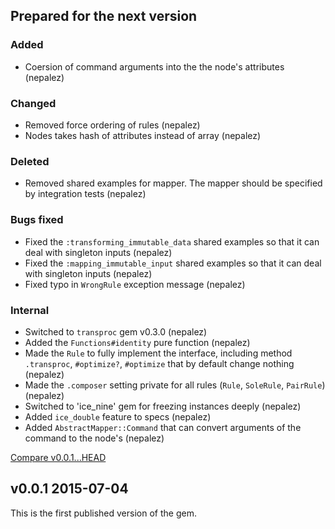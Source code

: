 ## Prepared for the next version

### Added

* Coersion of command arguments into the the node's attributes (nepalez)

### Changed

* Removed force ordering of rules (nepalez)
* Nodes takes hash of attributes instead of array (nepalez)

### Deleted

* Removed shared examples for mapper. The mapper should be specified by integration tests (nepalez)

### Bugs fixed

* Fixed the `:transforming_immutable_data` shared examples so that it can deal with singleton inputs (nepalez)
* Fixed the `:mapping_immutable_input` shared examples so that it can deal with singleton inputs (nepalez)
* Fixed typo in `WrongRule` exception message (nepalez)

### Internal

* Switched to `transproc` gem v0.3.0 (nepalez)
* Added the `Functions#identity` pure function (nepalez)
* Made the `Rule` to fully implement the interface, including method `.transproc`, `#optimize?`, `#optimize` that by default change nothing (nepalez)
* Made the `.composer` setting private for all rules (`Rule`, `SoleRule`, `PairRule`) (nepalez)
* Switched to 'ice_nine' gem for freezing instances deeply (nepalez)
* Added `ice_double` feature to specs (nepalez)
* Added `AbstractMapper::Command` that can convert arguments of the command to the node's (nepalez)

[Compare v0.0.1...HEAD](https://github.com/nepalez/abstract_mapper/compare/v0.0.1...HEAD)

## v0.0.1 2015-07-04

This is the first published version of the gem.
